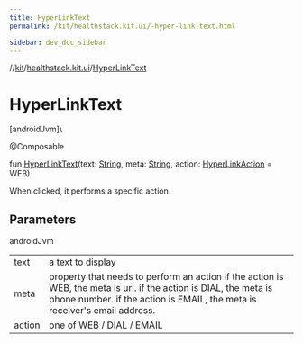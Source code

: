 ```yaml
---
title: HyperLinkText
permalink: /kit/healthstack.kit.ui/-hyper-link-text.html

sidebar: dev_doc_sidebar
---
```

//[kit](../../kit.html)/[healthstack.kit.ui](index.html)/[HyperLinkText](-hyper-link-text.html)



# HyperLinkText



[androidJvm]\




@Composable



fun [HyperLinkText](-hyper-link-text.html)(text: [String](https://kotlinlang.org/api/latest/jvm/stdlib/kotlin/-string/index.html), meta: [String](https://kotlinlang.org/api/latest/jvm/stdlib/kotlin/-string/index.html), action: [HyperLinkAction](-hyper-link-action/index.html) = WEB)



When clicked, it performs a specific action.



## Parameters


androidJvm

| | |
|---|---|
| text | a text to display |
| meta | property that needs to perform an action     if the action is WEB, the meta is url.     if the action is DIAL, the meta is phone number.     if the action is EMAIL, the meta is receiver's email address. |
| action | one of WEB / DIAL / EMAIL |





